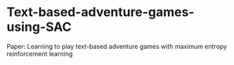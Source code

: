 # Text-based-adventure-games-using-SAC

Paper: Learning to play text-based adventure games with maximum entropy reinforcement learning
